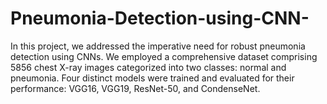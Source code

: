 # Pneumonia-Detection-using-CNN-
In this project, we addressed the imperative need for robust pneumonia detection using CNNs.  We employed a comprehensive dataset comprising 5856 chest X-ray images categorized into  two classes: normal and pneumonia. Four distinct models were trained and evaluated for their  performance: VGG16, VGG19, ResNet-50, and CondenseNet.
